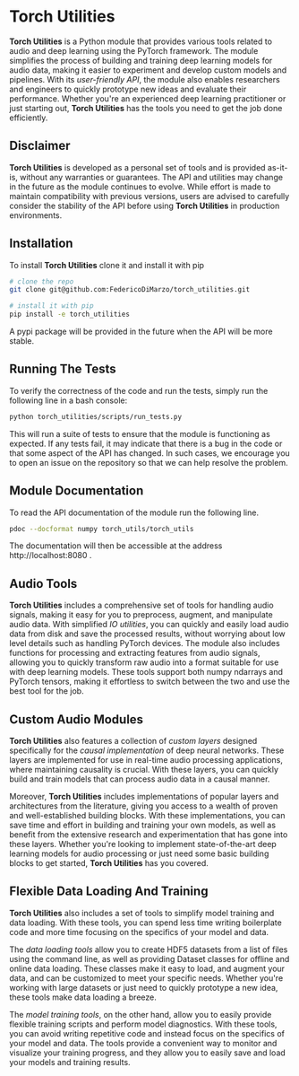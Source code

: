 # Torch Utilities
**Torch Utilities**  is a Python module that provides various tools related to audio and deep learning using the PyTorch framework. The module simplifies the process of building and training deep learning models for audio data, making it easier to experiment and develop custom models and pipelines. With its *user-friendly API*, the module also enables researchers and engineers to quickly prototype new ideas and evaluate their performance. Whether you're an experienced deep learning practitioner or just starting out, **Torch Utilities** has the tools you need to get the job done efficiently.

## Disclaimer
**Torch Utilities** is developed as a personal set of tools and is provided as-it-is, without any warranties or guarantees. The API and utilities may change in the future as the module continues to evolve. While effort is made to maintain compatibility with previous versions, users are advised to carefully consider the stability of the API before using **Torch Utilities** in production environments.

## Installation
To install **Torch Utilities** clone it and install it with pip
```bash
# clone the repo
git clone git@github.com:FedericoDiMarzo/torch_utilities.git

# install it with pip
pip install -e torch_utilities
```

A pypi package will be provided in the future when the API will be more stable.

## Running The Tests
To verify the correctness of the code and run the tests, simply run the following line in a bash console:
```bash
python torch_utilities/scripts/run_tests.py
```
This will run a suite of tests to ensure that the module is functioning as expected. If any tests fail, it may indicate that there is a bug in the code or that some aspect of the API has changed. In such cases, we encourage you to open an issue on the repository so that we can help resolve the problem.


## Module Documentation
To read the API documentation of the module run the following line.
```bash
pdoc --docformat numpy torch_utils/torch_utils
```
The documentation will then be accessible at the address http://localhost:8080 .

## Audio Tools
**Torch Utilities**  includes a comprehensive set of tools for handling audio signals, making it easy for you to preprocess, augment, and manipulate audio data. With simplified *IO utilities*, you can quickly and easily load audio data from disk and save the processed results, without worrying about low level details such as handling PyTorch devices. The module also includes functions for processing and extracting features from audio signals, allowing you to quickly transform raw audio into a format suitable for use with deep learning models.
These tools support both numpy ndarrays and PyTorch tensors, making it effortless to switch between the two and use the best tool for the job.

## Custom Audio Modules
**Torch Utilities** also features a collection of *custom layers* designed specifically for the *causal implementation* of deep neural networks. These layers are implemented for use in real-time audio processing applications, where maintaining causality is crucial. With these layers, you can quickly build and train models that can process audio data in a causal manner.

Moreover, **Torch Utilities** includes implementations of popular layers and architectures from the literature, giving you access to a wealth of proven and well-established building blocks. With these implementations, you can save time and effort in building and training your own models, as well as benefit from the extensive research and experimentation that has gone into these layers. Whether you're looking to implement state-of-the-art deep learning models for audio processing or just need some basic building blocks to get started, **Torch Utilities** has you covered.

## Flexible Data Loading And Training
 **Torch Utilities** also includes a set of tools to simplify model training and data loading. With these tools, you can spend less time writing boilerplate code and more time focusing on the specifics of your model and data.

The *data loading tools* allow you to create HDF5 datasets from a list of files using the command line, as well as providing Dataset classes for offline and online data loading. These classes make it easy to load, and augment your data, and can be customized to meet your specific needs. Whether you're working with large datasets or just need to quickly prototype a new idea, these tools make data loading a breeze.

The *model training tools*, on the other hand, allow you to easily provide flexible training scripts and perform model diagnostics. With these tools, you can avoid writing repetitive code and instead focus on the specifics of your model and data. The tools provide a convenient way to monitor and visualize your training progress, and they allow you to easily save and load your models and training results. 